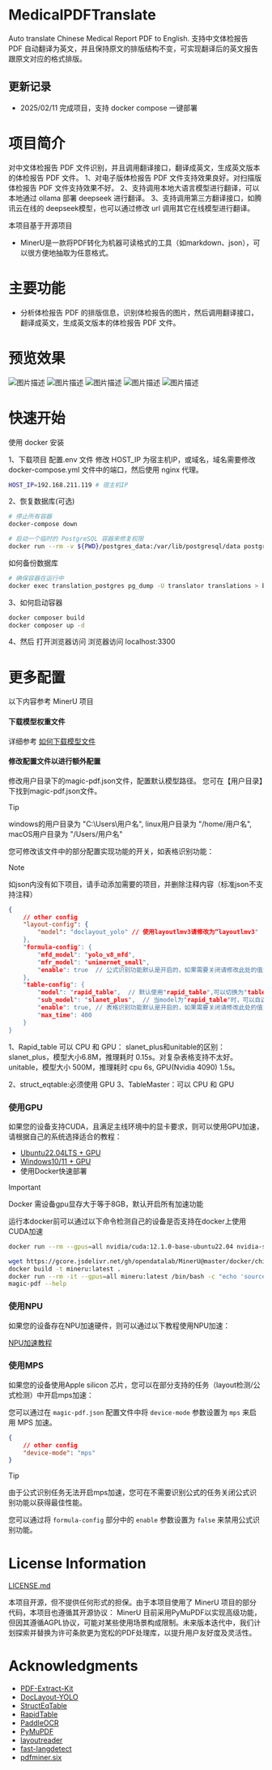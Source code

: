 # MedicalPDFTranslate
Auto translate Chinese Medical Report PDF to English.
支持中文体检报告 PDF 自动翻译为英文，并且保持原文的排版结构不变，可实现翻译后的英文报告跟原文对应的格式排版。



## 更新记录
- 2025/02/11 完成项目，支持 docker compose 一键部署


# 项目简介

对中文体检报告 PDF 文件识别，并且调用翻译接口，翻译成英文，生成英文版本的体检报告 PDF 文件。
1、对电子版体检报告 PDF 文件支持效果良好。对扫描版体检报告 PDF 文件支持效果不好。
2、支持调用本地大语言模型进行翻译，可以本地通过 ollama 部署 deepseek 进行翻译。
3、支持调用第三方翻译接口，如腾讯云在线的 deepseek模型，也可以通过修改 url 调用其它在线模型进行翻译。

本项目基于开源项目
- MinerU是一款将PDF转化为机器可读格式的工具（如markdown、json），可以很方便地抽取为任意格式。


# 主要功能

- 分析体检报告 PDF 的排版信息，识别体检报告的图片，然后调用翻译接口，翻译成英文，生成英文版本的体检报告 PDF 文件。

# 预览效果

![图片描述](assets/pdfoutput2.png)
![图片描述](assets/pdfoutput1.png)
![图片描述](assets/ui1.png)
![图片描述](assets/ui2.png)
![图片描述](assets/ui3.png)


# 快速开始

使用 docker 安装

1、下载项目
配置.env 文件
修改 HOST_IP 为宿主机IP，或域名，域名需要修改 docker-compose.yml 文件中的端口，然后使用 nginx 代理。
```bash
HOST_IP=192.168.211.119 # 宿主机IP
```

2、恢复数据库(可选)
```bash
# 停止所有容器
docker-compose down

# 启动一个临时的 PostgreSQL 容器来修复权限
docker run --rm -v ${PWD}/postgres_data:/var/lib/postgresql/data postgres:15-alpine chown -R postgres:postgres /var/lib/postgresql/data

```
如何备份数据库
```bash
# 确保容器在运行中
docker exec translation_postgres pg_dump -U translator translations > backup.sql
```
3、如何启动容器
```bash
docker composer build
docker composer up -d
```
4、然后
打开浏览器访问 浏览器访问 localhost:3300 


# 更多配置
以下内容参考 MinerU 项目

#### 下载模型权重文件

详细参考 [如何下载模型文件](docs/how_to_download_models_zh_cn.md)

#### 修改配置文件以进行额外配置

修改用户目录下的magic-pdf.json文件，配置默认模型路径。
您可在【用户目录】下找到magic-pdf.json文件。

> [!TIP]
> windows的用户目录为 "C:\\Users\\用户名", linux用户目录为 "/home/用户名", macOS用户目录为 "/Users/用户名"

您可修改该文件中的部分配置实现功能的开关，如表格识别功能：

> [!NOTE]
>如json内没有如下项目，请手动添加需要的项目，并删除注释内容（标准json不支持注释）

```json
{
    // other config
    "layout-config": {
        "model": "doclayout_yolo" // 使用layoutlmv3请修改为“layoutlmv3"
    },
    "formula-config": {
        "mfd_model": "yolo_v8_mfd",
        "mfr_model": "unimernet_small",
        "enable": true  // 公式识别功能默认是开启的，如果需要关闭请修改此处的值为"false"
    },
    "table-config": {
        "model": "rapid_table",  // 默认使用"rapid_table",可以切换为"tablemaster"和"struct_eqtable"，https://github.com/RapidAI/TableStructureRec?tab=readme-ov-file#%E6%8C%87%E6%A0%87%E7%BB%93%E6%9E%9C
        "sub_model": "slanet_plus",  // 当model为"rapid_table"时，可以自选sub_model，可选项为"slanet_plus"和"unitable"。https://github.com/RapidAI/RapidTable
        "enable": true, // 表格识别功能默认是开启的，如果需要关闭请修改此处的值为"false"
        "max_time": 400
    }
}
```
1、Rapid_table 可以 CPU 和 GPU：
slanet_plus和unitable的区别：
slanet_plus，模型大小6.8M，推理耗时 0.15s。对复杂表格支持不太好。
unitable，模型大小 500M，推理耗时 cpu 6s, GPU(Nvidia 4090) 1.5s。

2、struct_eqtable:必须使用 GPU
3、TableMaster：可以 CPU 和 GPU


### 使用GPU

如果您的设备支持CUDA，且满足主线环境中的显卡要求，则可以使用GPU加速，请根据自己的系统选择适合的教程：

- [Ubuntu22.04LTS + GPU](docs/README_Ubuntu_CUDA_Acceleration_zh_CN.md)
- [Windows10/11 + GPU](docs/README_Windows_CUDA_Acceleration_zh_CN.md)
- 使用Docker快速部署
> [!IMPORTANT]
> Docker 需设备gpu显存大于等于8GB，默认开启所有加速功能
> 
> 运行本docker前可以通过以下命令检测自己的设备是否支持在docker上使用CUDA加速
> 
> ```bash
> docker run --rm --gpus=all nvidia/cuda:12.1.0-base-ubuntu22.04 nvidia-smi
> ```
  ```bash
  wget https://gcore.jsdelivr.net/gh/opendatalab/MinerU@master/docker/china/Dockerfile -O Dockerfile
  docker build -t mineru:latest .
  docker run --rm -it --gpus=all mineru:latest /bin/bash -c "echo 'source /opt/mineru_venv/bin/activate' >> ~/.bashrc && exec bash"
  magic-pdf --help
  ```
### 使用NPU

如果您的设备存在NPU加速硬件，则可以通过以下教程使用NPU加速：

[NPU加速教程](docs/README_Ascend_NPU_Acceleration_zh_CN.md)

### 使用MPS
如果您的设备使用Apple silicon 芯片，您可以在部分支持的任务（layout检测/公式检测）中开启mps加速：

您可以通过在 `magic-pdf.json` 配置文件中将 `device-mode` 参数设置为 `mps` 来启用 MPS 加速。

```json
{
    // other config
    "device-mode": "mps"
}
```

> [!TIP]
> 由于公式识别任务无法开启mps加速，您可在不需要识别公式的任务关闭公式识别功能以获得最佳性能。
>
> 您可以通过将 `formula-config` 部分中的 `enable` 参数设置为 `false` 来禁用公式识别功能。




# License Information

[LICENSE.md](LICENSE.md)

本项目开源，但不提供任何形式的担保。由于本项目使用了 MinerU 项目的部分代码，本项目也遵循其开源协议：
MinerU 目前采用PyMuPDF以实现高级功能，但因其遵循AGPL协议，可能对某些使用场景构成限制。未来版本迭代中，我们计划探索并替换为许可条款更为宽松的PDF处理库，以提升用户友好度及灵活性。

# Acknowledgments

- [PDF-Extract-Kit](https://github.com/opendatalab/PDF-Extract-Kit)
- [DocLayout-YOLO](https://github.com/opendatalab/DocLayout-YOLO)
- [StructEqTable](https://github.com/UniModal4Reasoning/StructEqTable-Deploy)
- [RapidTable](https://github.com/RapidAI/RapidTable)
- [PaddleOCR](https://github.com/PaddlePaddle/PaddleOCR)
- [PyMuPDF](https://github.com/pymupdf/PyMuPDF)
- [layoutreader](https://github.com/ppaanngggg/layoutreader)
- [fast-langdetect](https://github.com/LlmKira/fast-langdetect)
- [pdfminer.six](https://github.com/pdfminer/pdfminer.six)


